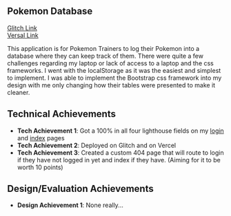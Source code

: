 ## Pokemon Database
[Glitch Link](https://glitch.com/edit/#!/a3-drmihaichuk?path=README.md%3A1%3A0)       
[Versal Link](https://vercel.com/devin-mihaichuks-projects/a3-drmihaichuk)

This application is for Pokemon Trainers to log their Pokemon into a database where they can keep track of them.
There were quite a few challenges regarding my laptop or lack of access to a laptop and the css frameworks.
I went with the localStorage as it was the easiest and simplest to implement.
I was able to implement the Bootstrap css framework into my design with me only changing how their tables were presented to make it cleaner.

## Technical Achievements
- **Tech Achievement 1**: Got a 100% in all four lighthouse fields on my [login](./public/assets/login_perfection.png) and [index](./public/assets/index_perfection.png) pages
- **Tech Achievement 2**: Deployed on Glitch and on Vercel
- **Tech Achievement 3**: Created a custom 404 page that will route to login if they have not logged in yet and index if they have. (Aiming for it to be worth 10 points)

## Design/Evaluation Achievements
- **Design Achievement 1**: None really...